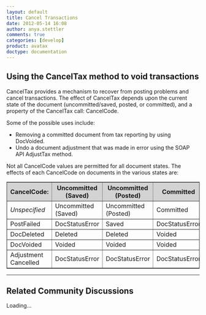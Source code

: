 ```yaml
---
layout: default
title: Cancel Transactions
date: 2012-05-14 16:08
author: anya.stettler
comments: true
categories: [develop]
product: avatax
doctype: documentation
---
```

<h2>Using the CancelTax method to void transactions</h2>
CancelTax provides a mechanism to recover from posting problems and cancel transactions. The effect of CancelTax depends upon the current state of the document (uncommitted/saved, posted, or committed), and a property of the CancelTax call: CancelCode.

Some of the possible uses include:
<ul>
	<li>Removing a committed document from tax reporting by using DocVoided.</li>
	<li>Undo a document adjustment that was made in error using the SOAP API AdjustTax method.</li>
</ul>
Not all CancelCode values are permitted for all document states. The effects of each CancelCode on documents in the various states are:
<table border="1" width="620" cellspacing="0" cellpadding="5">
<thead style="background-color: lightgray;">
<tr>
<th>CancelCode:</th>
<th>Uncommitted (Saved)</th>
<th>Uncommitted (Posted)</th>
<th>Committed</th>
<th>Committed (Adjusted)</th>
<th>Voided</th>
</tr>
</thead>
<tbody>
<tr>
<td><em>Unspecified</em></td>
<td>Uncommitted (Saved)</td>
<td>Uncommitted (Posted)</td>
<td>Committed</td>
<td>Committed (Adjusted)</td>
<td>Voided</td>
</tr>
<tr>
<td>PostFailed</td>
<td>DocStatusError</td>
<td>Saved</td>
<td>DocStatusError</td>
<td>DocStatusError</td>
<td>DocStatusError</td>
</tr>
<tr>
<td>DocDeleted</td>
<td>Deleted</td>
<td>Deleted</td>
<td>Voided</td>
<td>Voided</td>
<td>Deleted</td>
</tr>
<tr>
<td>DocVoided</td>
<td>Voided</td>
<td>Voided</td>
<td>Voided</td>
<td>Voided</td>
<td>Voided</td>
</tr>
<tr>
<td>Adjustment Cancelled</td>
<td>DocStatusError</td>
<td>DocStatusError</td>
<td>DocStatusError</td>
<td>Removes last adjustment.</td>
<td>DocStatusError</td>
</tr>
</tbody>
</table>


<hr />

<h2>Related Community Discussions</h2>
<div id="gsfn_list_widget">
<div id="gsfn_content">Loading...</div>
</div>
<script src="https://getsatisfaction.com/avalara/widgets/javascripts/f585970/widgets.js" type="text/javascript"></script><script src="https://getsatisfaction.com/avalara/topics.widget?callback=gsfnTopicsCallback&amp;length=240&amp;limit=5&amp;sort=recently_active&amp;user_defined_code=cancel" type="text/javascript"></script>
<div id="getsat-widget-8157"></div>
<script src="https://loader.engage.gsfn.us/loader.js" type="text/javascript"></script><script type="text/javascript">// <![CDATA[
if (typeof GSFN !== "undefined") { GSFN.loadWidget(8157,{"containerId":"getsat-widget-8157"}); }
// ]]></script>
